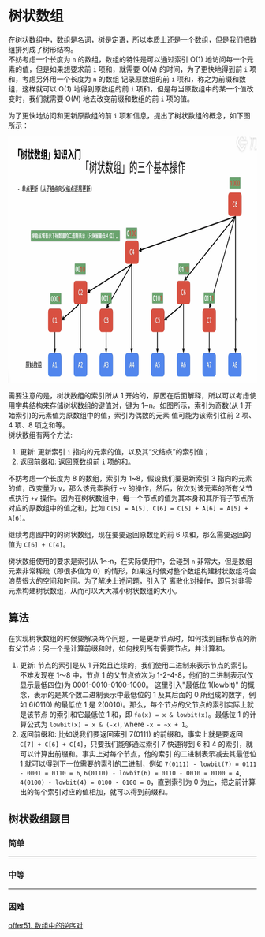 # 树状数组
在树状数组中，数组是名词，树是定语，所以本质上还是一个数组，但是我们把数组排列成了树形结构。  
不妨考虑一个长度为 `n` 的数组，数组的特性是可以通过索引 O(1) 地访问每一个元素的值，但是如果想要求前 `i` 项和，就需要 O(*N*) 的时间，为了更快地得到前 `i` 项和，考虑另外用一个长度为 `n` 的数组
记录原数组的前 `i` 项和，称之为前缀和数组，这样就可以 O(*1*) 地得到原数组的前 `i` 项和，但是每当原数组中的某一个值改变时，我们就需要 O(*N*) 地去改变前缀和数组的前 `i` 项的值。

为了更快地访问和更新原数组的前 `i` 项和信息，提出了树状数组的概念，如下图所示：


<img src="https://github.com/Mathstarry/Leetcode/blob/master/tags/fenwickTree/img/pic.png" width = "900" height = "500" alt="" align=center />

需要注意的是，树状数组的索引所从 1 开始的，原因在后面解释，所以可以考虑使用字典结构来存储树状数组的键值对，键为 1~n。如图所示，索引为奇数(从 1 开始索引)的元素值为原数组中的值，索引为偶数的元素
值可能为该索引往前 2 项、4 项、8 项之和等。  
树状数组有两个方法:  
1. 更新: 更新索引 `i` 指向的元素的值，以及其“父结点”的索引值；
2. 返回前缀和: 返回原数组前 `i` 项的和。

不妨考虑一个长度为 8 的数组，索引为 1~8，假设我们要更新索引 3 指向的元素的值，改变量为 `v`，那么该元素执行 `+v` 的操作，然后，依次对该元素的所有父节点执行 `+v` 操作。因为在树状数组中，每一个节点的值为其本身和其所有子节点所对应的原数组中的值之和，比如 `C[5] = A[5], C[6] = C[5] + A[6] = A[5] + A[6]`。

继续考虑图中的的树状数组，现在要要返回原数组的前 6 项和，那么需要返回的值为 `C[6] + C[4]`。

树状数组使用的要求是索引从 1～n，在实际使用中，会碰到 `n` 非常大，但是数组元素非常稀疏（即很多值为 0）的情形，如果这时候对整个数组构建树状数组将会浪费很大的空间和时间。为了解决上述问题，引入了
离散化对操作，即只对非零元素构建树状数组，从而可以大大减小树状数组的大小。

## 算法
在实现树状数组的时候要解决两个问题，一是更新节点时，如何找到目标节点的所有父节点；另一个是计算前缀和时，如何找到所有需要节点，并计算和。

1. 更新: 节点的索引是从 1 开始且连续的，我们使用二进制来表示节点的索引。不难发现在 1～8 中，节点 1 的父节点依次为 1-2-4-8，他们的二进制表示(仅显示最低四位)为 0001-0010-0100-1000。
   这里引入"最低位 1(lowbit)" 的概念，表示的是某个数二进制表示中最低位的 1 及其后面的 0 所组成的数字，例如 6(0110) 的最低位 1 是 2(0010)。那么，每个节点的父节点的索引实际上就是该节点
   的索引和它最低位 1 和，即 `fa(x) = x & lowbit(x)`。最低位 1 的计算公式为 `lowbit(x) = x & (-x)`, where `-x = ~x + 1`。
2. 返回前缀和: 比如说我们要返回索引 7(0111) 的前缀和，事实上就是要返回 `C[7] + C[6] + C[4]`，只要我们能够通过索引 7 快速得到 6 和 4 的索引，就可以计算出前缀和。事实上对每个节点，他的索引
   的二进制表示减去其最低位 1 就可以得到下一位需要的索引的二进制，例如 `7(0111) - lowbit(7) = 0111 - 0001 = 0110 = 6`, `6(0110) - lowbit(6) = 0110 - 0010 = 0100 = 4`, 
   ` 4(0100) - lowbit(4) = 0100 - 0100 = 0`，直到索引为 0 为止，把之前计算出的每个索引对应的值相加，就可以得到前缀和。




## 树状数组题目

### 简单


---
### 中等


---
### 困难
[offer51. 数组中的逆序对](https://github.com/Mathstarry/Leetcode/tree/master/getOffer/offer51_reversePairs)

